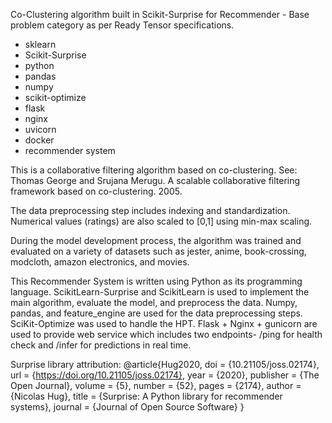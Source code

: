 Co-Clustering algorithm built in Scikit-Surprise for Recommender - Base problem category as per Ready Tensor specifications.

- sklearn
- Scikit-Surprise
- python
- pandas
- numpy
- scikit-optimize
- flask
- nginx
- uvicorn
- docker
- recommender system

This is a collaborative filtering algorithm based on co-clustering. See:
Thomas George and Srujana Merugu. A scalable collaborative filtering framework based on co-clustering. 2005.

The data preprocessing step includes indexing and standardization. Numerical values (ratings) are also scaled to [0,1] using min-max scaling.

During the model development process, the algorithm was trained and evaluated on a variety of datasets such as jester, anime, book-crossing, modcloth, amazon electronics, and movies.

This Recommender System is written using Python as its programming language. ScikitLearn-Surprise and ScikitLearn is used to implement the main algorithm, evaluate the model, and preprocess the data. Numpy, pandas, and feature_engine are used for the data preprocessing steps. SciKit-Optimize was used to handle the HPT. Flask + Nginx + gunicorn are used to provide web service which includes two endpoints- /ping for health check and /infer for predictions in real time.

Surprise library attribution:
@article{Hug2020,
doi = {10.21105/joss.02174},
url = {https://doi.org/10.21105/joss.02174},
year = {2020},
publisher = {The Open Journal},
volume = {5},
number = {52},
pages = {2174},
author = {Nicolas Hug},
title = {Surprise: A Python library for recommender systems},
journal = {Journal of Open Source Software}
}
